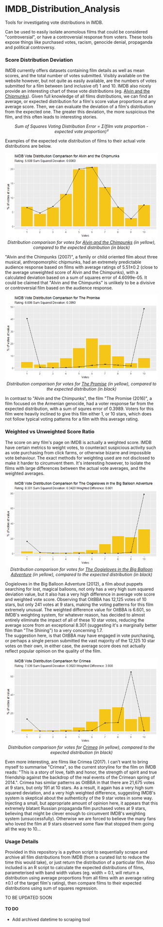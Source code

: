 # IMDB_Distribution_Analysis
Tools for investigating vote distributions in IMDB.

Can be used to easily isolate anomolous films that could be considered "controversial", or have a controversial response from voters. These tools expose things like purchased votes, racism, genocide denial, propaganda and political controversy.

### Score Distribution Deviation

IMDB currently offers datasets containing film details as well as mean scores, and the total number of votes submitted. Visibly available on the website however, but not quite as easily available, are the numbers of votes submitted for a film between (and inclusive of) 1 and 10. IMDB also nicely provide an interesting chart of these vote distributions (eg. [Alvin and the Chipmunks](https://www.imdb.com/title/tt0952640/ratings/?ref_=tt_ov_rt)). Given full knowledge of all films distributions, we can find an average, or expected distribution for a film's score value proportions at any average score. Then, we can evaluate the deviation of a film's distribution from the expected one. The greater this deviation, the more suspicious the film, and this often leads to interesting stories.

<p align="center">
<i>Sum of Squares Voting Distribution Error = Σ(film vote proportion - expected vote proportion)²</i>
</p>

Examples of the expected vote distribution of films to their actual vote distributions are below.

<p align="center">
  <img src="readme_files/Alvin and the Chipmunks.png" />
  <br>
  <i>Distribution comparison for votes for <a href=https://www.imdb.com/title/tt0952640/?ref_=ttrt_ov>Alvin and the Chimpunks</a> (in yellow), compared to the expected distribution (in black)</i>
</p>

"Alvin and the Chimpunks (2007)", a family or child oriented film about three musical, anthropomorphic chipmunks, had an extremely predictable audience response based on films with average ratings of 5.51±0.2 (close to the average unweighted score of Alvin and the Chimpunks), with a calculated deviation based on a sum of squares error of 4.6099e-05. It could be claimed that "Alvin and the Chimpunks" is unlikely to be a divisive or controversial film based on the audience response.

<p align="center">
  <img src="readme_files/The Promise.png" />
  <br>
  <i>Distribution comparison for votes for <a href=https://www.imdb.com/title/tt4776998/>The Promise</a> (in yellow), compared to the expected distribution (in black)</i>
</p>

In contrast to "Alvin and the Chimpunks", the film "The Promise (2016)", a film focused on the Armenian genocide, had a voter response far from the expected distribution, with a sum of squres error of 0.3989. Voters for this film were heavily inclined to give this film either 1, or 10 stars, which does not follow typical voting patterns for a film with this average rating.

### Weighted vs Unweighted Score Ratio

The score on any film's page on IMDB is actually a weighted score. IMDB have certain metrics to weight votes, to counteract suspicious activity such as vote purchasing from click farms, or otherwise bizarre and impossible vote behaviour. The exact methods for weighting used are not disclosed to make it harder to circumvent them. It's interesting however, to isolate the films with large differences between the actual vote averages, and the weighted averages.

<p align="center">
  <img src="readme_files/The Oogieloves in the Big Balloon Adventure.png" />
  <br>
  <i>Distribution comparison for votes for <a href=https://www.imdb.com/title/tt4776998/>The Oogieloves in the Big Balloon Adventure</a> (in yellow), compared to the expected distribution (in black)</i>
</p>

Oogieloves in the Big Balloon Adventure (2012), a film about puppets searching for lost, magical balloons, not only has a very high sum squared deviation value, but it also has a very high difference in average vote score and weighted vote score. Observing that OitBBA has 12,125 votes of 10 stars, but only 241 votes at 9 stars, making the voting patterns for this film extremely unusual. The weighted difference value for OitBBA is 6.601, so IMDB's weighting system, for whatever reason, has decided to almost entirely eliminate the impact of all of these 10 star votes, reducing the average score from an exceptional 8.301 (suggesting it's a marginally better film than "The Shining") to a very concerning 1.7.
<br>
The suggestion here, is that OitBBA may have engaged in vote purchasing, or perhaps a single person submitted the vast majority of the 12,125 10 star votes on their own, in either case, the average score does not actually reflect popular opinion on the quality of the film.

<p align="center">
  <img src="readme_files/Crimea.png" />
  <br>
  <i>Distribution comparison for votes for <a href=https://www.imdb.com/title/tt6990206/>Crimea</a> (in yellow), compared to the expected distribution (in black)</i>
</p>

Even more interesting, are films like Crimea (2017). I can't want to bring myself to summarise "Crimea", so the current storyline for the film on IMDB reads: "This is a story of love, faith and honor, the strength of spirit and true friendship against the backdrop of the real events of the Crimean spring of 2014.". Crimea has similar patterns as OitBBA in that there are 21,675 votes at 9 stars, but only 191 at 10 stars. As a result, it again has a very high sum squared deviation, and a very high weighted difference, suggesting IMDB's system is skeptical about the authenticity of the 9 star votes in some way.
<br>
Injecting a small, but appropriate amount of opinion here, it appears that this extremely blatant Russian propaganda film purchased votes at 9 stars, believing that might be clever enough to circumvent IMDB's weighting system (unsuccessfully). Otherwise we are forced to believe the many fans who loved the film at 9 stars observed some flaw that stopped them going all the way to 10...

### Usage Details

Provided in this repository is a python script to sequentially scrape and archive all film distributions from IMDB (from a curated list to reduce the time this would take), or just return the distribution of a particular film. Also included is an R script to calculate the expected distributions of films, parameterised with band width values (eg. width = 0.1, will return a distribution using average proportions from all films with an average rating ±0.1 of the target film's rating), then compare films to their expected distributions using sum of squares regression.

TO BE UPDATED SOON

#### TO DO
- Add archived datetime to scraping tool
